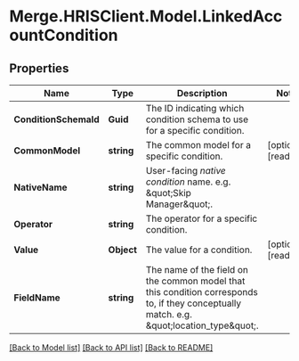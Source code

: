 # Merge.HRISClient.Model.LinkedAccountCondition

## Properties

Name | Type | Description | Notes
------------ | ------------- | ------------- | -------------
**ConditionSchemaId** | **Guid** | The ID indicating which condition schema to use for a specific condition. | 
**CommonModel** | **string** | The common model for a specific condition. | [optional] [readonly] 
**NativeName** | **string** | User-facing *native condition* name. e.g. \&quot;Skip Manager\&quot;. | 
**Operator** | **string** | The operator for a specific condition. | 
**Value** | **Object** | The value for a condition. | [optional] [readonly] 
**FieldName** | **string** | The name of the field on the common model that this condition corresponds to, if they conceptually match. e.g. \&quot;location_type\&quot;. | 

[[Back to Model list]](../README.md#documentation-for-models) [[Back to API list]](../README.md#documentation-for-api-endpoints) [[Back to README]](../README.md)

